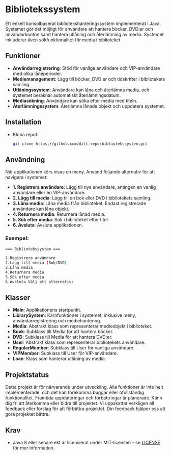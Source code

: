 # Bibliotekssystem

Ett enkelt konsolbaserat bibliotekshanteringssystem implementerat i Java. Systemet gör det möjligt för användare att hantera böcker, DVD:er och användarkonton samt hantera utlåning och återlämning av media. Systemet inkluderar även sökfunktionalitet för media i biblioteket.

## Funktioner
- **Användarregistrering**: Stöd för vanliga användare och VIP-användare med olika låneperioder.
- **Mediemanagement**: Lägg till böcker, DVD:er och tidskrifter i bibliotekets samling.
- **Utlåningssystem**: Användare kan låna och återlämna media, och systemet beräknar automatiskt återlämningsdatum.
- **Mediasökning**: Användare kan söka efter media med titeln.
- **Återlämningssystem**: Återlämna lånade objekt och uppdatera systemet.

## Installation
- Klona repot:
    ```bash
    git clone https://github.com/ditt-repo/bibliotekssystem.git
    ```
## Användning
När applikationen körs visas en meny. Använd följande alternativ för att navigera i systemet:

- **1. Registrera användare**: Lägg till nya användare, antingen en vanlig användare eller en VIP-användare.
- **2. Lägg till media**: Lägg till en bok eller DVD i bibliotekets samling.
- **3. Låna media**: Låna media från biblioteket. Endast registrerade användare kan låna objekt.
- **4. Returnera media**: Returnera lånad media.
- **5. Sök efter media**: Sök i biblioteket efter titel.
- **6. Avsluta**: Avsluta applikationen.

### Exempel:
```bash
=== Bibliotekssystem ===

1.Registrera användare
2.Lägg till media (Bok/DVD)
3.Låna media
4.Returnera media
5.Sök efter media
6.Avsluta Välj ett alternativ:
```
## Klasser

- **Main**: Applikationens startpunkt.
- **LibrarySystem**: Kärnfunktioner i systemet, inklusive meny, användarregistrering och mediehantering.
- **Media**: Abstrakt klass som representerar medieobjekt i biblioteket.
- **Book**: Subklass till Media för att hantera böcker.
- **DVD**: Subklass till Media för att hantera DVD:er.
- **User**: Abstrakt klass som representerar bibliotekets användare.
- **RegularMember**: Subklass till User för vanliga användare.
- **VIPMember**: Subklass till User för VIP-användare.
- **Loan**: Klass som hanterar utlåning av media.

## Projektstatus

Detta projekt är för närvarande under utveckling. Alla funktioner är inte helt implementerade, och det kan förekomma buggar eller ofullständig funktionalitet. Framtida uppdateringar och förbättringar är planerade. Känn dig fri att återkomma eller bidra till projektet.
Vi uppskattar verkligen all feedback eller förslag för att förbättra projektet. Din feedback hjälper oss att göra projektet bättre.

## Krav

- Java 8 eller senare
ekt är licensierat under MIT-licensen – se [LICENSE](LICENSE) för mer information.